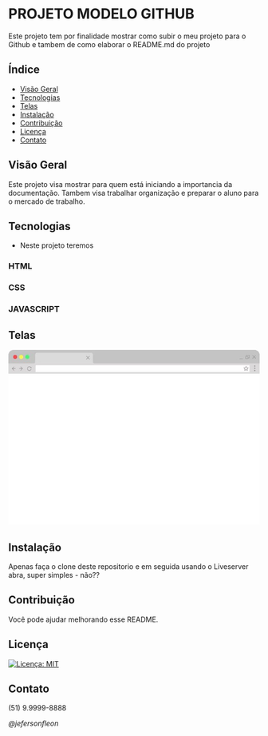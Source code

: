 <link rel="stylesheet" href="https://cdnjs.cloudflare.com/ajax/libs/font-awesome/6.5.2/css/all.min.css" integrity="sha512-SnH5WK+bZxgPHs44uWIX+LLJAJ9/2PkPKZ5QiAj6Ta86w+fsb2TkcmfRyVX3pBnMFcV7oQPJkl9QevSCWr3W6A==" crossorigin="anonymous" referrerpolicy="no-referrer" />

# PROJETO MODELO GITHUB
Este projeto tem por finalidade mostrar como subir o meu projeto para o Github e tambem de como elaborar o README.md do projeto

## Índice

- [Visão Geral](#visão-geral)
- [Tecnologias](#tecnologias)
- [Telas](#telas)
- [Instalação](#instalação)
- [Contribuição](#contribuição)
- [Licença](#licença)
- [Contato](#contato)

## Visão Geral

Este projeto visa mostrar para quem está iniciando a importancia da documentação. Tambem visa trabalhar organização e preparar o aluno para o mercado de trabalho.

## Tecnologias

- Neste projeto teremos
### HTML
### CSS
### JAVASCRIPT

## Telas
![Exemplo](aula.jpg)

## Instalação

Apenas faça o clone deste repositorio e em seguida usando o Liveserver abra, super simples - não??


## Contribuição

Você pode ajudar melhorando esse README.

## Licença

[![Licença: MIT](https://img.shields.io/badge/Licença-MIT-blue.svg)](https://opensource.org/licenses/MIT)


## Contato

<i class="fab fa-whatsapp"></i> (51) 9.9999-8888
 
<i class="fab fa-instagram">@jefersonfleon</i>

